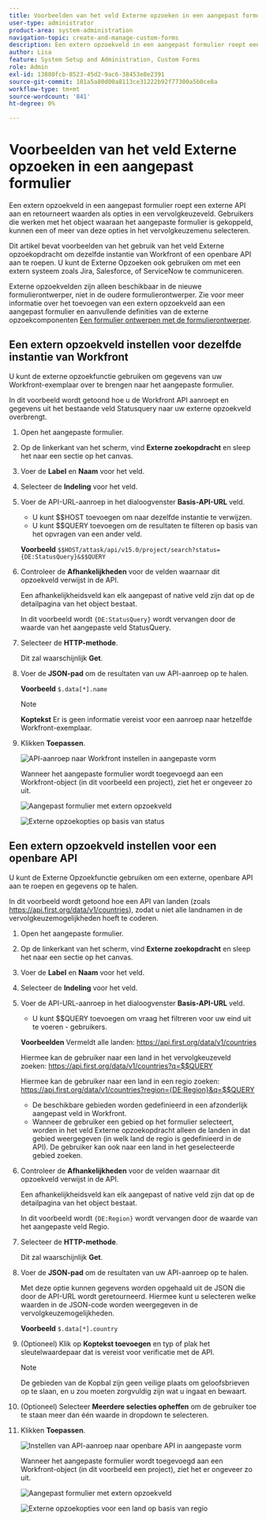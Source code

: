 ```yaml
---
title: Voorbeelden van het veld Externe opzoeken in een aangepast formulier
user-type: administrator
product-area: system-administration
navigation-topic: create-and-manage-custom-forms
description: Een extern opzoekveld in een aangepast formulier roept een externe API aan en retourneert waarden als opties in een vervolgkeuzeveld. Dit artikel bevat voorbeelden van het gebruik van het veld Externe opzoekopdracht om dezelfde instantie van Workfront of een openbare API aan te roepen.
author: Lisa
feature: System Setup and Administration, Custom Forms
role: Admin
exl-id: 13880fcb-8523-45d2-9ac6-38453e8e2391
source-git-commit: 101a5a80d00a8113ce31222b92f77300a5b0ce8a
workflow-type: tm+mt
source-wordcount: '841'
ht-degree: 0%

---
```


# Voorbeelden van het veld Externe opzoeken in een aangepast formulier

Een extern opzoekveld in een aangepast formulier roept een externe API aan en retourneert waarden als opties in een vervolgkeuzeveld. Gebruikers die werken met het object waaraan het aangepaste formulier is gekoppeld, kunnen een of meer van deze opties in het vervolgkeuzemenu selecteren.

Dit artikel bevat voorbeelden van het gebruik van het veld Externe opzoekopdracht om dezelfde instantie van Workfront of een openbare API aan te roepen. U kunt de Externe Opzoeken ook gebruiken om met een extern systeem zoals Jira, Salesforce, of ServiceNow te communiceren.

Externe opzoekvelden zijn alleen beschikbaar in de nieuwe formulierontwerper, niet in de oudere formulierontwerper. Zie voor meer informatie over het toevoegen van een extern opzoekveld aan een aangepast formulier en aanvullende definities van de externe opzoekcomponenten [Een formulier ontwerpen met de formulierontwerper](/help/quicksilver/administration-and-setup/customize-workfront/create-manage-custom-forms/form-designer/design-a-form/design-a-form.md).

## Een extern opzoekveld instellen voor dezelfde instantie van Workfront

U kunt de externe opzoekfunctie gebruiken om gegevens van uw Workfront-exemplaar over te brengen naar het aangepaste formulier.

In dit voorbeeld wordt getoond hoe u de Workfront API aanroept en gegevens uit het bestaande veld Statusquery naar uw externe opzoekveld overbrengt.

1. Open het aangepaste formulier.
1. Op de linkerkant van het scherm, vind **Externe zoekopdracht** en sleep het naar een sectie op het canvas.
1. Voer de **Label** en **Naam** voor het veld.
1. Selecteer de **Indeling** voor het veld.
1. Voer de API-URL-aanroep in het dialoogvenster **Basis-API-URL** veld.

   * U kunt $$HOST toevoegen om naar dezelfde instantie te verwijzen.
   * U kunt $$QUERY toevoegen om de resultaten te filteren op basis van het opvragen van een ander veld.

   **Voorbeeld**
   `$$HOST/attask/api/v15.0/project/search?status={DE:StatusQuery}&$$QUERY`

1. Controleer de **Afhankelijkheden** voor de velden waarnaar dit opzoekveld verwijst in de API.

   Een afhankelijkheidsveld kan elk aangepast of native veld zijn dat op de detailpagina van het object bestaat.

   In dit voorbeeld wordt `{DE:StatusQuery}` wordt vervangen door de waarde van het aangepaste veld StatusQuery.

1. Selecteer de **HTTP-methode**.

   Dit zal waarschijnlijk **Get**.

1. Voer de **JSON-pad** om de resultaten van uw API-aanroep op te halen.

   **Voorbeeld**
   `$.data[*].name`

   >[!NOTE]
   >
   >**Koptekst** Er is geen informatie vereist voor een aanroep naar hetzelfde Workfront-exemplaar.

1. Klikken **Toepassen**.

   ![API-aanroep naar Workfront instellen in aangepaste vorm](assets/external-lookup-to-workfront.png)

   Wanneer het aangepaste formulier wordt toegevoegd aan een Workfront-object (in dit voorbeeld een project), ziet het er ongeveer zo uit.

   ![Aangepast formulier met extern opzoekveld](assets/external-lookup-project-status-example1.png)

   ![Externe opzoekopties op basis van status](assets/external-lookup-project-status-example2.png)

## Een extern opzoekveld instellen voor een openbare API

U kunt de Externe Opzoekfunctie gebruiken om een externe, openbare API aan te roepen en gegevens op te halen.

In dit voorbeeld wordt getoond hoe een API van landen (zoals <https://api.first.org/data/v1/countries>), zodat u niet alle landnamen in de vervolgkeuzemogelijkheden hoeft te coderen.

1. Open het aangepaste formulier.
1. Op de linkerkant van het scherm, vind **Externe zoekopdracht** en sleep het naar een sectie op het canvas.
1. Voer de **Label** en **Naam** voor het veld.
1. Selecteer de **Indeling** voor het veld.
1. Voer de API-URL-aanroep in het dialoogvenster **Basis-API-URL** veld.

   * U kunt $$QUERY toevoegen om vraag het filtreren voor uw eind uit te voeren - gebruikers.

   **Voorbeelden**
Vermeldt alle landen: <https://api.first.org/data/v1/countries>

   Hiermee kan de gebruiker naar een land in het vervolgkeuzeveld zoeken: <https://api.first.org/data/v1/countries?q=$$QUERY>

   Hiermee kan de gebruiker naar een land in een regio zoeken: <https://api.first.org/data/v1/countries?region={DE:Region}&q=$$QUERY>

   * De beschikbare gebieden worden gedefinieerd in een afzonderlijk aangepast veld in Workfront.
   * Wanneer de gebruiker een gebied op het formulier selecteert, worden in het veld Externe opzoekopdracht alleen de landen in dat gebied weergegeven (in welk land de regio is gedefinieerd in de API). De gebruiker kan ook naar een land in het geselecteerde gebied zoeken.

1. Controleer de **Afhankelijkheden** voor de velden waarnaar dit opzoekveld verwijst in de API.

   Een afhankelijkheidsveld kan elk aangepast of native veld zijn dat op de detailpagina van het object bestaat.

   In dit voorbeeld wordt `{DE:Region}` wordt vervangen door de waarde van het aangepaste veld Regio.

1. Selecteer de **HTTP-methode**.

   Dit zal waarschijnlijk **Get**.

1. Voer de **JSON-pad** om de resultaten van uw API-aanroep op te halen.

   Met deze optie kunnen gegevens worden opgehaald uit de JSON die door de API-URL wordt geretourneerd. Hiermee kunt u selecteren welke waarden in de JSON-code worden weergegeven in de vervolgkeuzemogelijkheden.

   **Voorbeeld**
   `$.data[*].country`

1. (Optioneel) Klik op **Koptekst toevoegen** en typ of plak het sleutelwaardepaar dat is vereist voor verificatie met de API.

   >[!NOTE]
   >
   >De gebieden van de Kopbal zijn geen veilige plaats om geloofsbrieven op te slaan, en u zou moeten zorgvuldig zijn wat u ingaat en bewaart.

1. (Optioneel) Selecteer **Meerdere selecties opheffen** om de gebruiker toe te staan meer dan één waarde in dropdown te selecteren.

1. Klikken **Toepassen**.

   ![Instellen van API-aanroep naar openbare API in aangepaste vorm](assets/external-lookup-to-api-for-countries.png)

   Wanneer het aangepaste formulier wordt toegevoegd aan een Workfront-object (in dit voorbeeld een project), ziet het er ongeveer zo uit.

   ![Aangepast formulier met extern opzoekveld](assets/external-lookup-countries-example1.png)

   ![Externe opzoekopties voor een land op basis van regio](assets/external-lookup-countries-example2.png)
